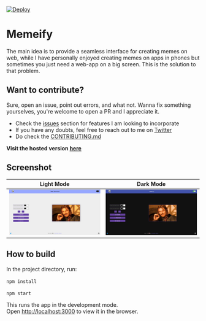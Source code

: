 [![Deploy](https://github.com/jai-dewani/memeify/actions/workflows/main.yml/badge.svg)](https://github.com/jai-dewani/memeify/actions/workflows/main.yml)
# Memeify

The main idea is to provide a seamless interface for creating memes on web, while I have personally enjoyed creating memes on apps in phones but sometimes you just need a web-app on a big screen. This is the solution to that problem.  

## Want to contribute?
Sure, open an issue, point out errors, and what not. Wanna fix something yourselves, you're welcome to open a PR and I appreciate it.

- Check the [issues](https://github.com/jai-dewani/Meme-App/issues) section for features I am looking to incorporate
- If you have any doubts, feel free to reach out to me on [Twitter](https://twitter.com/jai_dewani)
- Do check the [CONTRIBUTING.md](https://github.com/jai-dewani/Meme-App/blob/master/CONTRIBUTING.md)

**Visit the hosted version [here](https://jai-dewani.github.io/Meme-App/)**

## Screenshot 

Light Mode | Dark Mode 
:------------:|:---------:
![Screenshot of web app](./images/light_mode.jpeg) | ![Screenshot of web app](./images/dark_mode.jpeg)


## How to build 

In the project directory, run:  

`npm install`

`npm start`

This runs the app in the development mode.  
Open [http://localhost:3000](http://localhost:3000) to view it in the browser.

